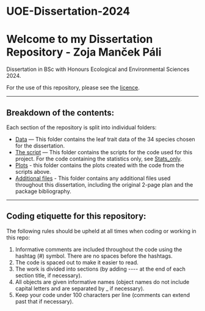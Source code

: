 # UOE-Dissertation-2024

# Welcome to my Dissertation Repository - Zoja Manček Páli

Dissertation in BSc with Honours Ecological and Environmental Sciences 2024. 

For the use of this repository, please see the [licence](). 

__________
## Breakdown of the contents:
Each section of the repository is split into individual folders:
  - [Data]() — This folder contains the leaf trait data of the 34 species chosen for the dissertation. 
  - [The script]() — This folder contains the scripts for the code used for this project. For the code containing the statistics only, see [Stats_only]().
  - [Plots]() - this folder contains the plots created with the code from the scripts above.
  - [Additional files]() - This folder contains any additional files used throughout this dissertation, including the original 2-page plan and the package bibliography. 

__________
## Coding etiquette for this repository:
The following rules should be upheld at all times when coding or working in this repo:
1. Informative comments are included throughout the code using the hashtag (#) symbol. There are no spaces before the hashtags. 
2. The code is spaced out to make it easier to read.
3. The work is divided into sections (by adding ---- at the end of each section title, if necessary).
4. All objects are given informative names (object names do not include capital letters and are separated by _ if necessary).
5. Keep your code under 100 characters per line (comments can extend past that if necessary).


